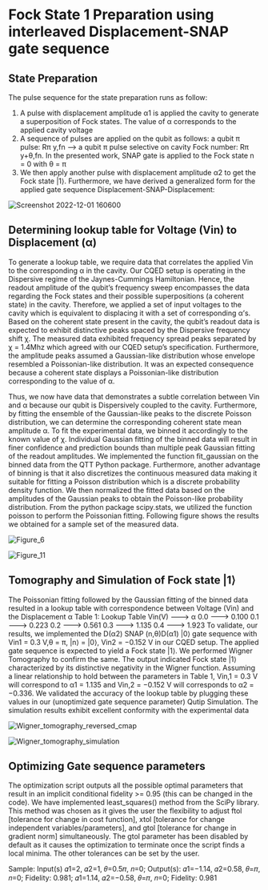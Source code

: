 # Fock State 1 Preparation using interleaved Displacement-SNAP gate sequence
## State Preparation
The pulse sequence for the state preparation runs as follow: 
1) A pulse with displacement amplitude α1 is applied the cavity to generate a superposition of Fock states. The value of α corresponds to the applied cavity voltage 
2) A sequence of pulses are applied on the qubit as follows: a qubit π pulse: Rπ y,fn --> a qubit π pulse selective on cavity Fock number: Rπ y+θ,fn. In the presented work, SNAP gate
is applied to the Fock state n = 0 with θ = π
3) We then apply another pulse with displacement amplitude α2 to get the Fock state |1⟩. Furthermore, we have derived a generalized form for the applied gate sequence
Displacement-SNAP-Displacement:

![Screenshot 2022-12-01 160600](https://user-images.githubusercontent.com/34755328/205087421-c73f5858-8788-4553-9722-f3d3561dab75.png)

## Determining lookup table for Voltage (Vin) to Displacement (α)
To generate a lookup table, we require data that correlates the applied Vin to the corresponding α in the cavity. Our CQED setup is operating in the Dispersive regime of the Jaynes-Cummings Hamiltonian. Hence, the readout
amplitude of the qubit’s frequency sweep encompasses the data regarding the Fock states and their possible superpositions (a coherent state) in the cavity. Therefore, we applied a set of input voltages to the cavity which
is equivalent to displacing it with a set of corresponding α’s. Based on the coherent state present in the cavity, the qubit’s readout data is expected to exhibit distinctive peaks spaced by the Dispersive frequency shift χ. The
measured data exhibited frequency spread peaks separated by χ = 1.4Mhz which agreed with our CQED setup’s specification. Furthermore, the amplitude peaks assumed a Gaussian-like distribution whose envelope resembled
a Poissonian-like distribution. It was an expected consequence because a coherent state displays a Poissonian-like distribution corresponding to the value of α.

Thus, we now have data that demonstrates a subtle correlation between Vin and α because our qubit is Dispersively coupled to the cavity. Furthermore, by fitting the ensemble of the Gaussian-like peaks to the discrete Poisson
distribution, we can determine the corresponding coherent state mean amplitude α. To fit the experimental data, we binned it accordingly to the known value of χ. Individual Gaussian fitting of the binned data will result in finer
confidence and prediction bounds than multiple peak Gaussian fitting of the readout amplitudes. We implemented the function fit_gaussian on the binned data from the QTT Python package. Furthermore, another advantage of binning is that it also discretizes the continuous measured data making it suitable for fitting a Poisson distribution which is a discrete probability
density function. We then normalized the fitted data based on the amplitudes of the Gaussian peaks to obtain the Poisson-like probability distribution. From the python package scipy.stats, we utilized the function poisson
to perform the Poissonian fitting. Following figure shows the results we obtained for a sample set of the measured data. 

![Figure_6](https://user-images.githubusercontent.com/34755328/205089309-015027c0-ebd2-41b7-9faa-0f1a55aa2486.png)

![Figure_11](https://user-images.githubusercontent.com/34755328/205089406-1f825c29-fe68-416f-ab4f-f057c38d4077.png)

## Tomography and Simulation of Fock state |1⟩
The Poissonian fitting followed by the Gaussian fitting of the binned data resulted in a lookup table with correspondence between Voltage (Vin) and the Displacement α
Table 1: Lookup Table
Vin(V) ---> α
 0.0   ---> 0.100
 0.1   ---> 0.223
 0.2   ---> 0.561
 0.3   ---> 1.135
 0.4   ---> 1.923
To validate, our results, we implemented the D(α2) SNAP (n,θ)D(α1) |0⟩ gate sequence with Vin1 = 0.3 V,θ = π, |n⟩ = |0⟩, Vin2 = −0.152 V in our CQED setup. The applied gate sequence is expected to yield a Fock state |1⟩. 
We performed Wigner Tomography to confirm the same. The output indicated Fock state |1⟩ characterized by its distinctive negativity in the Wigner function.
Assuming a linear relationship to hold between the parameters in Table 1, Vin,1 = 0.3 V will correspond to α1 = 1.135 and Vin,2 = −0.152 V will corresponds to α2 = −0.336. We validated the accuracy of the lookup table
by plugging these values in our (unoptimized gate sequence parameter) Qutip Simulation. The simulation results exhibit excellent conformity with the experimental data

![Wigner_tomography_reversed_cmap](https://user-images.githubusercontent.com/34755328/205091204-a6b6ba31-3629-4c2e-a989-0b1df4c54fbc.png)

![Wigner_tomography_simulation](https://user-images.githubusercontent.com/34755328/205091294-5f55cd81-5e49-43d4-a0b6-0dcb5645feb0.png)

## Optimizing Gate sequence parameters
The optimization script outputs all the possible optimal parameters that result in an implicit conditional fidelity >= 0.95 (this can be changed in the code). We have implemented least_squares() method from the SciPy library. This method was chosen as it gives the user the flexibility to adjust ftol [tolerance for change in cost function], xtol [tolerance for change independent variables/parameters], and gtol [tolerance for change in gradient norm] simultaneously. 
The gtol parameter has been disabled by default as it causes the optimization to terminate once the script finds a local minima. The other tolerances can be set by the user.

Sample:
Input(s) 𝛼1=2, 𝛼2=1, 𝜃=0.5𝜋, 𝑛=0;
Output(s): 𝛼1=−1.14, 𝛼2=0.58, 𝜃=𝜋, 𝑛=0; Fidelity: 0.981;
𝛼1=1.14, 𝛼2=−0.58, 𝜃=𝜋, 𝑛=0; Fidelity: 0.981
